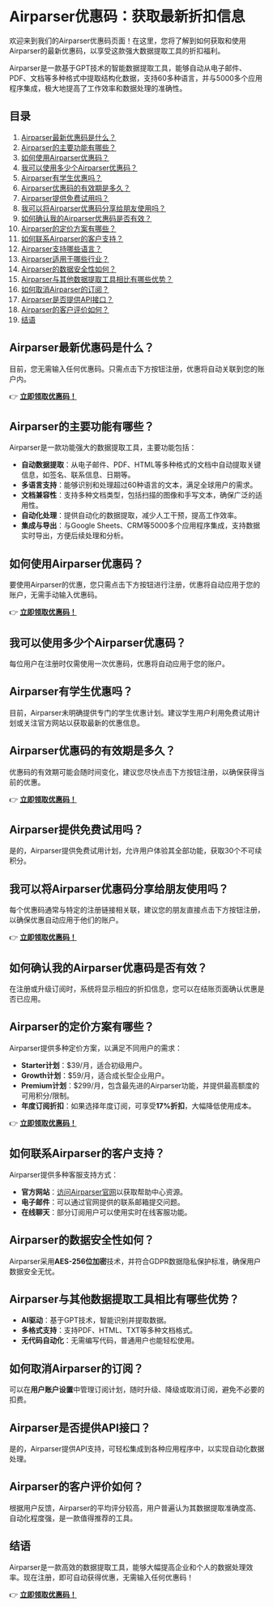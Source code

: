 # Airparser优惠码：获取最新折扣信息

欢迎来到我们的Airparser优惠码页面！在这里，您将了解到如何获取和使用Airparser的最新优惠码，以享受这款强大数据提取工具的折扣福利。  

Airparser是一款基于GPT技术的智能数据提取工具，能够自动从电子邮件、PDF、文档等多种格式中提取结构化数据，支持60多种语言，并与5000多个应用程序集成，极大地提高了工作效率和数据处理的准确性。  

## 目录

1. [Airparser最新优惠码是什么？](#airparser最新优惠码是什么)
2. [Airparser的主要功能有哪些？](#airparser的主要功能有哪些)
3. [如何使用Airparser优惠码？](#如何使用airparser优惠码)
4. [我可以使用多少个Airparser优惠码？](#我可以使用多少个airparser优惠码)
5. [Airparser有学生优惠吗？](#airparser有学生优惠吗)
6. [Airparser优惠码的有效期是多久？](#airparser优惠码的有效期是多久)
7. [Airparser提供免费试用吗？](#airparser提供免费试用吗)
8. [我可以将Airparser优惠码分享给朋友使用吗？](#我可以将airparser优惠码分享给朋友使用吗)
9. [如何确认我的Airparser优惠码是否有效？](#如何确认我的airparser优惠码是否有效)
10. [Airparser的定价方案有哪些？](#airparser的定价方案有哪些)
11. [如何联系Airparser的客户支持？](#如何联系airparser的客户支持)
12. [Airparser支持哪些语言？](#airparser支持哪些语言)
13. [Airparser适用于哪些行业？](#airparser适用于哪些行业)
14. [Airparser的数据安全性如何？](#airparser的数据安全性如何)
15. [Airparser与其他数据提取工具相比有哪些优势？](#airparser与其他数据提取工具相比有哪些优势)
16. [如何取消Airparser的订阅？](#如何取消airparser的订阅)
17. [Airparser是否提供API接口？](#airparser是否提供api接口)
18. [Airparser的客户评价如何？](#airparser的客户评价如何)
19. [结语](#结语)

## Airparser最新优惠码是什么？

目前，您无需输入任何优惠码。只需点击下方按钮注册，优惠将自动关联到您的账户内。  

👉 **[立即领取优惠码！](https://bit.ly/3XwmTyL)**

## Airparser的主要功能有哪些？

Airparser是一款功能强大的数据提取工具，主要功能包括：  

- **自动数据提取**：从电子邮件、PDF、HTML等多种格式的文档中自动提取关键信息，如签名、联系信息、日期等。  
- **多语言支持**：能够识别和处理超过60种语言的文本，满足全球用户的需求。  
- **文档兼容性**：支持多种文档类型，包括扫描的图像和手写文本，确保广泛的适用性。  
- **自动化处理**：提供自动化的数据提取，减少人工干预，提高工作效率。  
- **集成与导出**：与Google Sheets、CRM等5000多个应用程序集成，支持数据实时导出，方便后续处理和分析。  

## 如何使用Airparser优惠码？

要使用Airparser的优惠，您只需点击下方按钮进行注册，优惠将自动应用于您的账户，无需手动输入优惠码。  

👉 **[立即领取优惠码！](https://bit.ly/3XwmTyL)**

## 我可以使用多少个Airparser优惠码？

每位用户在注册时仅需使用一次优惠码，优惠将自动应用于您的账户。  

## Airparser有学生优惠吗？

目前，Airparser未明确提供专门的学生优惠计划。建议学生用户利用免费试用计划或关注官方网站以获取最新的优惠信息。  

## Airparser优惠码的有效期是多久？

优惠码的有效期可能会随时间变化，建议您尽快点击下方按钮注册，以确保获得当前的优惠。  

👉 **[立即领取优惠码！](https://bit.ly/3XwmTyL)**

## Airparser提供免费试用吗？

是的，Airparser提供免费试用计划，允许用户体验其全部功能，获取30个不可续积分。  

## 我可以将Airparser优惠码分享给朋友使用吗？

每个优惠码通常与特定的注册链接相关联，建议您的朋友直接点击下方按钮注册，以确保优惠自动应用于他们的账户。  

👉 **[立即领取优惠码！](https://bit.ly/3XwmTyL)**

## 如何确认我的Airparser优惠码是否有效？

在注册或升级订阅时，系统将显示相应的折扣信息，您可以在结账页面确认优惠是否已应用。  

## Airparser的定价方案有哪些？

Airparser提供多种定价方案，以满足不同用户的需求：  

- **Starter计划**：$39/月，适合初级用户。  
- **Growth计划**：$59/月，适合成长型企业用户。  
- **Premium计划**：$299/月，包含最先进的Airparser功能，并提供最高额度的可用积分/限制。  
- **年度订阅折扣**：如果选择年度订阅，可享受**17%折扣**，大幅降低使用成本。  

👉 **[立即领取优惠码！](https://bit.ly/3XwmTyL)**

## 如何联系Airparser的客户支持？

Airparser提供多种客服支持方式：  

- **官方网站**：[访问Airparser官网](https://airparser.com/)以获取帮助中心资源。  
- **电子邮件**：可以通过官网提供的联系邮箱提交问题。  
- **在线聊天**：部分订阅用户可以使用实时在线客服功能。  

## Airparser的数据安全性如何？

Airparser采用**AES-256位加密**技术，并符合GDPR数据隐私保护标准，确保用户数据安全无忧。  

## Airparser与其他数据提取工具相比有哪些优势？

- **AI驱动**：基于GPT技术，智能识别并提取数据。  
- **多格式支持**：支持PDF、HTML、TXT等多种文档格式。  
- **无代码自动化**：无需编写代码，普通用户也能轻松使用。  

## 如何取消Airparser的订阅？

可以在**用户账户设置**中管理订阅计划，随时升级、降级或取消订阅，避免不必要的扣费。  

## Airparser是否提供API接口？

是的，Airparser提供API支持，可轻松集成到各种应用程序中，以实现自动化数据处理。  

## Airparser的客户评价如何？

根据用户反馈，Airparser的平均评分较高，用户普遍认为其数据提取准确度高、自动化程度强，是一款值得推荐的工具。  

## 结语

Airparser是一款高效的数据提取工具，能够大幅提高企业和个人的数据处理效率。现在注册，即可自动获得优惠，无需输入任何优惠码！  

👉 **[立即领取优惠码！](https://bit.ly/3XwmTyL)**
